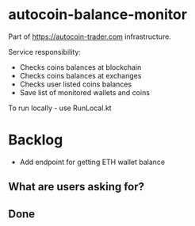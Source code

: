 # autocoin-balance-monitor
Part of https://autocoin-trader.com infrastructure.

Service responsibility:
- Checks coins balances at blockchain
- Checks coins balances at exchanges
- Checks user listed coins balances
- Save list of monitored wallets and coins


To run locally - use RunLocal.kt

# Backlog
- Add endpoint for getting ETH wallet balance

## What are users asking for?

## Done
